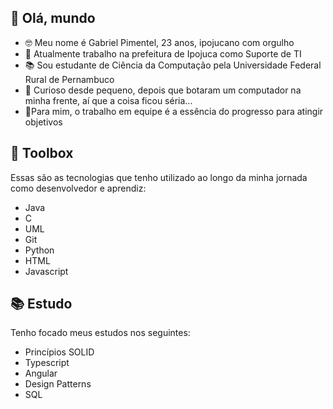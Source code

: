 ## 👋 Olá, mundo

- 🤓 Meu nome é Gabriel Pimentel, 23 anos, ipojucano com orgulho
- 🔭 Atualmente trabalho na prefeitura de Ipojuca como Suporte de TI
- 📚 Sou estudante de Ciência da Computação pela Universidade Federal Rural de Pernambuco
- 🧐 Curioso desde pequeno, depois que botaram um computador na minha frente, aí que a coisa ficou séria...
- 💪Para mim, o trabalho em equipe é a essência do progresso para atingir objetivos

## 🧰 Toolbox

Essas são as tecnologias que tenho utilizado ao longo da minha jornada como desenvolvedor e aprendiz:

- Java
- C
- UML
- Git
- Python
- HTML
- Javascript

## 📚 Estudo

Tenho focado meus estudos nos seguintes:

- Princípios SOLID
- Typescript
- Angular
- Design Patterns
- SQL
